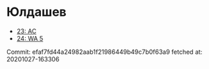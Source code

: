 # Юлдашев
- [23: AC](23.md)
- [24: WA 5](24.md)

Commit: efaf7fd44a24982aab1f21986449b49c7b0f63a9
 fetched at: 20201027-163306
